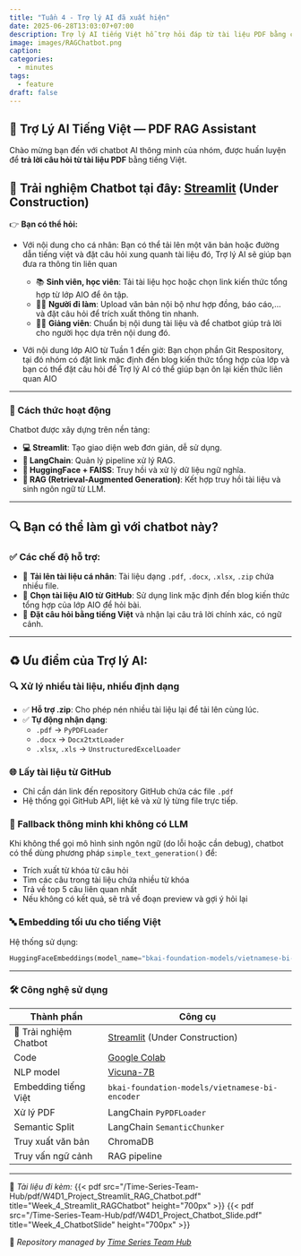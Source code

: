 ```yaml
---
title: "Tuần 4 - Trợ lý AI đã xuất hiện"
date: 2025-06-28T13:03:07+07:00
description: Trợ lý AI tiếng Việt hỗ trợ hỏi đáp từ tài liệu PDF bằng công nghệ RAG kết hợp mô hình Vicuna-7B, được xây dựng bằng Streamlit và LangChain.
image: images/RAGChatbot.png
caption:
categories:
  - minutes
tags:
  - feature
draft: false
---
```


## 🤖 Trợ Lý AI Tiếng Việt — PDF RAG Assistant

Chào mừng bạn đến với chatbot AI thông minh của nhóm, được huấn luyện để **trả lời câu hỏi từ tài liệu PDF** bằng tiếng Việt.

## 🧪 Trải nghiệm Chatbot tại đây: **[Streamlit](https://ragchatbotaio.streamlit.app/)** (Under Construction)    

👉 **Bạn có thể hỏi:**

- Với nội dung cho cá nhân: Bạn có thể tải lên một văn bản hoặc đường dẫn tiếng việt và đặt câu hỏi xung quanh tài liệu đó, Trợ lý AI sẽ giúp bạn đưa ra thông tin liên quan

  - 📚 **Sinh viên, học viên**: Tải tài liệu học hoặc chọn link kiến thức tổng hợp từ lớp AIO để ôn tập.
  - 🧑‍💼 **Người đi làm**: Upload văn bản nội bộ như hợp đồng, báo cáo,... và đặt câu hỏi để trích xuất thông tin nhanh.
  - 👨‍🏫 **Giảng viên**: Chuẩn bị nội dung tài liệu và để chatbot giúp trả lời cho người học dựa trên nội dung đó.

- Với nội dung lớp AIO từ Tuần 1 đến giờ: Bạn chọn phần Git Respository, tại đó nhóm có đặt link mặc định đến blog kiến thức tổng hợp của lớp và bạn có thể đặt câu hỏi để Trợ lý AI có thể giúp bạn ôn lại kiến thức liên quan AIO

---

### 🧠 Cách thức hoạt động

Chatbot được xây dựng trên nền tảng:

- **💻 Streamlit**: Tạo giao diện web đơn giản, dễ sử dụng.
- **🔗 LangChain**: Quản lý pipeline xử lý RAG.
- **🤗 HuggingFace + FAISS**: Truy hồi và xử lý dữ liệu ngữ nghĩa.
- **🧠 RAG (Retrieval-Augmented Generation)**: Kết hợp truy hồi tài liệu và sinh ngôn ngữ từ LLM.

---

## 🔍 Bạn có thể làm gì với chatbot này?

### ✅ Các chế độ hỗ trợ:

- 📄 **Tải lên tài liệu cá nhân**: Tài liệu dạng `.pdf`, `.docx`, `.xlsx`, `.zip` chứa nhiều file.
- 🔗 **Chọn tài liệu AIO từ GitHub**: Sử dụng link mặc định đến blog kiến thức tổng hợp của lớp AIO để hỏi bài.
- 💬 **Đặt câu hỏi bằng tiếng Việt** và nhận lại câu trả lời chính xác, có ngữ cảnh.

---

## ♻️ Ưu điểm của Trợ lý AI:

### 🔍 Xử lý nhiều tài liệu, nhiều định dạng

- ✅ **Hỗ trợ .zip**: Cho phép nén nhiều tài liệu lại để tải lên cùng lúc.
- ✅ **Tự động nhận dạng**:
  - `.pdf` → `PyPDFLoader`
  - `.docx` → `Docx2txtLoader`
  - `.xlsx`, `.xls` → `UnstructuredExcelLoader`

### 🌐 Lấy tài liệu từ GitHub

- Chỉ cần dán link đến repository GitHub chứa các file `.pdf`
- Hệ thống gọi GitHub API, liệt kê và xử lý từng file trực tiếp.

### 🧠 Fallback thông minh khi không có LLM

Khi không thể gọi mô hình sinh ngôn ngữ (do lỗi hoặc cần debug), chatbot có thể dùng phương pháp `simple_text_generation()` để:

- Trích xuất từ khóa từ câu hỏi
- Tìm các câu trong tài liệu chứa nhiều từ khóa
- Trả về top 5 câu liên quan nhất
- Nếu không có kết quả, sẽ trả về đoạn preview và gợi ý hỏi lại

### 🔤 Embedding tối ưu cho tiếng Việt

Hệ thống sử dụng:

```python
HuggingFaceEmbeddings(model_name="bkai-foundation-models/vietnamese-bi-encoder")
```

---

### 🛠️ Công nghệ sử dụng

| Thành phần             | Công cụ                                                                                               |
| ---------------------- | ------------------------------------ |
| 🧪 Trải nghiệm Chatbot | [Streamlit](https://ragchatbotaio.streamlit.app/) (Under Construction)                                                     |
| Code                   | [Google Colab](https://colab.research.google.com/drive/1RIqEgrFcSYTO6rlUj1jLoUuJFrtpZy4X?usp=sharing) |
| NLP model              | [Vicuna-7B](https://huggingface.co/lmsys/vicuna-7b-v1.5)                                              |
| Embedding tiếng Việt   | `bkai-foundation-models/vietnamese-bi-encoder`                                                        |
| Xử lý PDF              | LangChain `PyPDFLoader`                                                                               |
| Semantic Split         | LangChain `SemanticChunker`                                                                           |
| Truy xuất văn bản      | ChromaDB                                                                                              |
| Truy vấn ngữ cảnh      | RAG pipeline                                                                                          |

---

📂 _Tài liệu đi kèm:_
{{< pdf src="/Time-Series-Team-Hub/pdf/W4D1_Project_Streamlit_RAG_Chatbot.pdf" title="Week_4_Streamlit_RAGChatbot" height="700px" >}}
{{< pdf src="/Time-Series-Team-Hub/pdf/W4D1_Project_Chatbot_Slide.pdf" title="Week_4_ChatbotSlide" height="700px" >}}


🧠 _Repository managed by [Time Series Team Hub](https://github.com/Jennifer1907/Time-Series-Team-Hub)_
